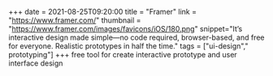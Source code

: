 +++
date = 2021-08-25T09:20:00
title = "Framer"
link = "https://www.framer.com/"
thumbnail = "https://www.framer.com/images/favicons/iOS/180.png"
snippet="It’s interactive design made simple—no code required, browser-based, and free for everyone. Realistic prototypes in half the time."
tags = ["ui-design"," prototyping"]
+++
free tool for create interactive prototype and user interface design 
